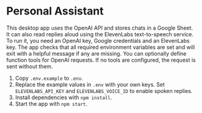 # Personal Assistant

This desktop app uses the OpenAI API and stores chats in a Google Sheet.
It can also read replies aloud using the ElevenLabs text-to-speech service.
To run it, you need an OpenAI key, Google credentials and an ElevenLabs key.
The app checks that all required environment variables are set and will
exit with a helpful message if any are missing. You can optionally define
function tools for OpenAI requests. If no tools are configured, the
request is sent without them.

1. Copy `.env.example` to `.env`.
2. Replace the example values in `.env` with your own keys. Set `ELEVENLABS_API_KEY` and `ELEVENLABS_VOICE_ID` to enable spoken replies.
3. Install dependencies with `npm install`.
4. Start the app with `npm start`.
